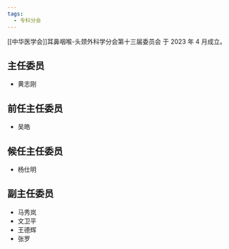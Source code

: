 ```yaml
---
tags:
  - 专科分会
---
```

[[中华医学会]]耳鼻咽喉-头颈外科学分会第十三届委员会 于 2023 年 4 月成立。

## 主任委员

- 黄志刚

## 前任主任委员

- 吴皓

## 候任主任委员

- 杨仕明

## 副主任委员

- 马秀岚 
- 文卫平 
- 王德辉 
- 张罗